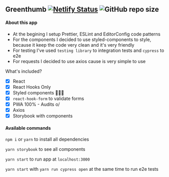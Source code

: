 ## Greenthumb [![Netlify Status](https://api.netlify.com/api/v1/badges/51b73283-26e2-4b59-805e-a6bf399d6219/deploy-status)](https://app.netlify.com/sites/findaddress/deploys) ![GitHub repo size](https://img.shields.io/github/repo-size/emunhoz/get_address?style=social)

#### About this app

- At the begining I setup Prettier, ESLint and EditorConfig code patterns
- For the components I decided to use styled-components to style, because it keep the code very clean and it's very friendly
- For testing I've used `testing library` to integration tests and `cypress` to e2e
- For requests I decided to use axios cause is very simple to use

What's included?

- [x] React
- [x] React Hooks Only
- [x] Styled components 💅💅💅
- [x] `react-hook-form` to validate forms
- [x] PWA 100% - Audits o/
- [x] Axios
- [x] Storybook with components

#### Available commands

`npm i` or `yarn` to install all dependencies

`yarn storybook` to see all components

`yarn start` to run app at `localhost:3000`

`yarn start` with `yarn run cypress open` at the same time to run e2e tests
